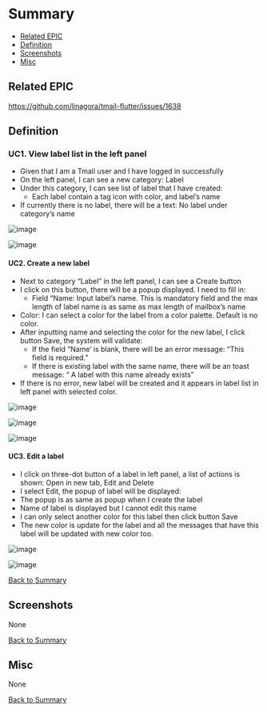 # Summary

* [Related EPIC](#related-epic)
* [Definition](#definition)
* [Screenshots](#screenshots)
* [Misc](#misc)

## Related EPIC

https://github.com/linagora/tmail-flutter/issues/1638

## Definition
### UC1. View label list in the left panel
- Given that I am a Tmail user and I have logged in successfully
- On the left panel, I can see a new category: Label
- Under this category, I can see list of label that I have created:
   - Each label contain a tag icon with color, and label’s name
- If currently there is no label, there will be a text: No label under category’s name

![image](https://user-images.githubusercontent.com/68209176/226865639-544eb439-a3a4-4d7c-9401-4d3ea026d8f8.png)

![image](https://user-images.githubusercontent.com/68209176/226865809-ee148cc0-8ea5-4f8d-8023-b963e5112ea4.png)


#### UC2. Create a new label
- Next to category “Label” in the left panel, I can see a Create button
- I click on this button, there will be a popup displayed. I need to fill in:
   - Field “Name: Input label’s name. This is mandatory field and the max length of label name is as same as max length of mailbox’s name
- Color: I can select a color for the label from a  color palette. Default is no color.
- After inputting  name and selecting the color for the new label, I click button Save, the system will validate: 
   - If the field “Name’ is blank, there will be an error message: “This field is required.”
   - If there is existing label with the same name, there will be an toast message: “ A label with this name already exists”
- If there is no error, new label will be created and it appears in label list in left panel with selected color.


![image](https://user-images.githubusercontent.com/68209176/226866143-e99884e7-db1e-46e6-918b-b1b539e7cea0.png)

![image](https://user-images.githubusercontent.com/68209176/226866188-a40d43d6-460f-4972-85be-114b69ceb9d7.png)

![image](https://user-images.githubusercontent.com/68209176/227886707-d7319f9d-4d0e-4ed1-a834-9ef9a19320d7.png)



#### UC3. Edit a label 
- I click on three-dot button of a label in left panel, a list of actions is shown: Open in new tab, Edit and Delete
- I select Edit, the popup of label will be displayed:
- The popup is as same as popup when I create the label
- Name of label is displayed but I cannot edit this name
- I can only select another color for this label then click button Save
- The new color is update for the label and all the messages that have this label will be updated with new color too.

![image](https://user-images.githubusercontent.com/68209176/227483148-6d3edee7-7b10-4248-a12c-724bbc4c5a14.png)


![image](https://user-images.githubusercontent.com/68209176/226866412-3d5aca75-e290-4bb4-a8b5-676577571ef0.png)




[Back to Summary](#summary)

## Screenshots

None

[Back to Summary](#summary)

## Misc

None

[Back to Summary](#summary)
